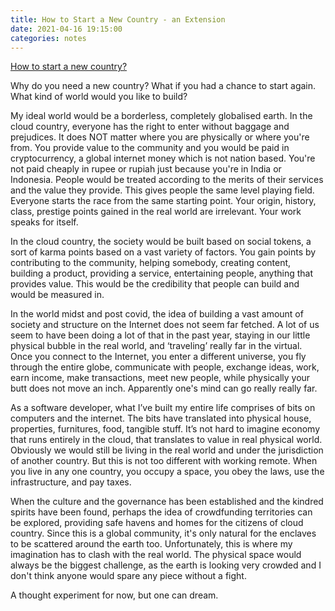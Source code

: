 ```yaml
---
title: How to Start a New Country - an Extension
date: 2021-04-16 19:15:00
categories: notes
---
```


[How to start a new country?](https://1729.com/how-to-start-a-new-country/)

Why do you need a new country? What if you had
a chance to start again. What kind of world would you like to build?

My ideal world would be a borderless, completely globalised earth. In the cloud
country, everyone has the right to enter without baggage and prejudices. 
It does NOT matter where you are physically or where you're from. 
You provide value to the community and you would be paid in cryptocurrency,
a global internet money which is not nation based. You're not paid cheaply in 
rupee or rupiah just because you're in India or Indonesia. People would be treated according 
to the merits of their services and the value they provide. This gives people the same 
level playing field. Everyone starts the race from the same starting point. 
Your origin, history, class, prestige points gained in the real world are
irrelevant. Your work speaks for itself.

In the cloud country, the society would be built based on social tokens,
a sort of karma points based on a vast variety of factors. You gain points by 
contributing to the community, helping somebody, creating content, 
building a product, providing a service, entertaining people, anything that 
provides value. This would be the credibility that people can build and would 
be measured in. 

In the world midst and post covid, the idea of building a vast amount of society 
and structure on the Internet does not seem far fetched. A lot of us seem to 
have been doing a lot of that in the past year, staying in our little physical 
bubble in the real world, and ‘traveling’ really far in the virtual. Once you 
connect to the Internet, you enter a different universe, you fly through the entire 
globe, communicate with people, exchange ideas, work, earn income, make 
transactions, meet new people, while physically your butt does not move an inch. 
Apparently one's mind can go really really far.

As a software developer, what I’ve built my entire life comprises of bits on 
computers and the internet. The bits have translated into physical house, 
properties, furnitures, food, tangible stuff. It’s not hard to imagine economy 
that runs entirely in the cloud, that translates to value in real physical 
world. Obviously we would still be living in the real world and under the
jurisdiction of another country. But this is not too different with working
remote. When you live in any one country, you occupy a space, you obey the laws, 
use the infrastructure, and pay taxes. 

When the culture and the governance has been established and the kindred spirits 
have been found, perhaps the idea of crowdfunding territories can be explored, 
providing safe havens and homes for the citizens of cloud country. 
Since this is a global community, it's only natural for the enclaves to be scattered
around the earth too. Unfortunately, this is where my imagination has to clash
with the real world. The physical space would always be the biggest challenge, 
as the earth is looking very crowded and I don't think anyone would spare
any piece without a fight. 

A thought experiment for now, but one can dream.
